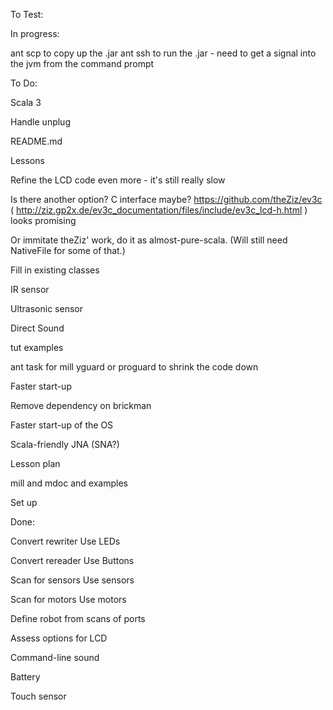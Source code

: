 To Test:


In progress:

ant scp to copy up the .jar
ant ssh to run the .jar - need to get a signal into the jvm from the command prompt

        
To Do:

Scala 3
          
Handle unplug

README.md

Lessons

Refine the LCD code even more - it's still really slow

Is there another option? C interface maybe? https://github.com/theZiz/ev3c ( http://ziz.gp2x.de/ev3c_documentation/files/include/ev3c_lcd-h.html ) looks promising
                        
Or immitate theZiz' work, do it as almost-pure-scala. (Will still need NativeFile for some of that.)

Fill in existing classes

IR sensor

Ultrasonic sensor

Direct Sound

tut examples

ant task for mill yguard or proguard to shrink the code down

Faster start-up

Remove dependency on brickman

Faster start-up of the OS
  
Scala-friendly JNA (SNA?)

Lesson plan

mill and mdoc and examples

Set up


Done:

Convert rewriter
Use LEDs

Convert rereader
Use Buttons

Scan for sensors
Use sensors

Scan for motors
Use motors

Define robot from scans of ports

Assess options for LCD

Command-line sound

Battery

Touch sensor

